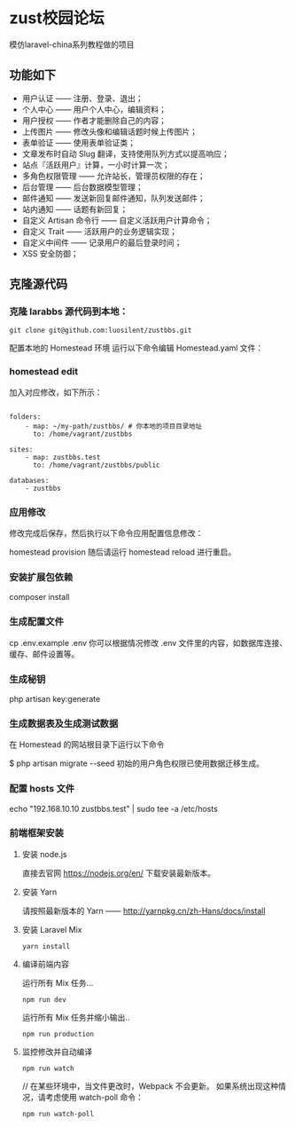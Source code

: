 # zust校园论坛 

<p>模仿laravel-china系列教程做的项目</p>

## 功能如下
<ul>
<li>用户认证 —— 注册、登录、退出；</li>
<li>个人中心 —— 用户个人中心，编辑资料；</li>
<li>用户授权 —— 作者才能删除自己的内容；</li>
<li>上传图片 —— 修改头像和编辑话题时候上传图片；</li>
<li>表单验证 —— 使用表单验证类；</li>
<li>文章发布时自动 Slug 翻译，支持使用队列方式以提高响应；</li>
<li>站点『活跃用户』计算，一小时计算一次；</li>
<li>多角色权限管理 —— 允许站长，管理员权限的存在；</li>
<li>后台管理 —— 后台数据模型管理；</li>
<li>邮件通知 —— 发送新回复邮件通知，队列发送邮件；</li>
<li>站内通知 —— 话题有新回复；</li>
<li>自定义 Artisan 命令行 —— 自定义活跃用户计算命令；</li>
<li>自定义 Trait —— 活跃用户的业务逻辑实现；</li>
<li>自定义中间件 —— 记录用户的最后登录时间；</li>
<li>XSS 安全防御；</li>
</ul>

## 克隆源代码
### 克隆 larabbs 源代码到本地：

<pre><code>git clone git@github.com:luosilent/zustbbs.git</code></pre>
 配置本地的 Homestead 环境
 运行以下命令编辑 Homestead.yaml 文件：

### homestead edit
加入对应修改，如下所示：

<pre><code>
folders:
    - map: ~/my-path/zustbbs/ # 你本地的项目目录地址
      to: /home/vagrant/zustbbs

sites:
    - map: zustbbs.test
      to: /home/vagrant/zustbbs/public

databases:
    - zustbbs
</code></pre>
### 应用修改

修改完成后保存，然后执行以下命令应用配置信息修改：

homestead provision
随后请运行 homestead reload 进行重启。

### 安装扩展包依赖
composer install
### 生成配置文件
cp .env.example .env
你可以根据情况修改 .env 文件里的内容，如数据库连接、缓存、邮件设置等。

### 生成秘钥
php artisan key:generate
### 生成数据表及生成测试数据
在 Homestead 的网站根目录下运行以下命令

$ php artisan migrate --seed
初始的用户角色权限已使用数据迁移生成。

### 配置 hosts 文件
echo "192.168.10.10   zustbbs.test" | sudo tee -a /etc/hosts

### 前端框架安装
<ol> 
<li>安装 node.js</li>

直接去官网 https://nodejs.org/en/ 下载安装最新版本。

<li> 安装 Yarn</li>

请按照最新版本的 Yarn —— http://yarnpkg.cn/zh-Hans/docs/install

<li> 安装 Laravel Mix</li>

<pre><code>yarn install</code></pre>
<li>编译前端内容</li>

 运行所有 Mix 任务...
<pre><code>npm run dev</code></pre>

 运行所有 Mix 任务并缩小输出..
<pre><code>npm run production</code></pre>
<li> 监控修改并自动编译</li>

<pre><code>npm run watch</code></pre>

// 在某些环境中，当文件更改时，Webpack 不会更新。
如果系统出现这种情况，请考虑使用 watch-poll 命令：
<pre><code>npm run watch-poll</code></pre>
</ol>
